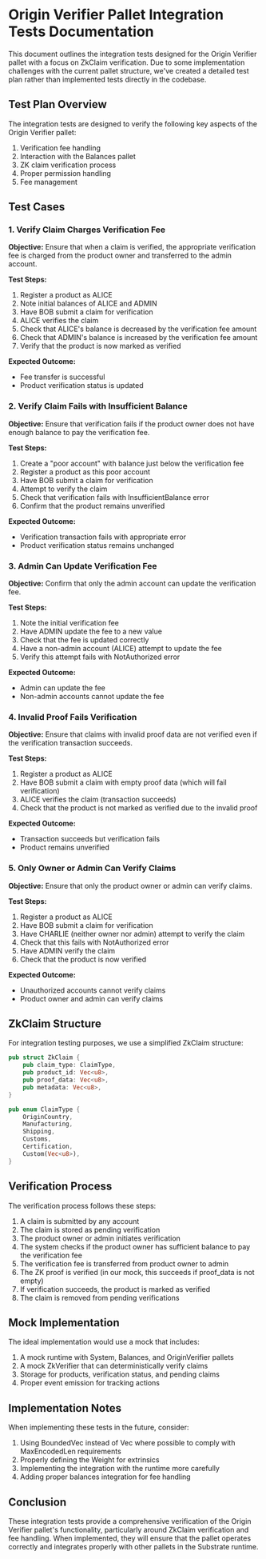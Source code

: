 # Origin Verifier Pallet Integration Tests Documentation

This document outlines the integration tests designed for the Origin Verifier pallet with a focus on ZkClaim verification. Due to some implementation challenges with the current pallet structure, we've created a detailed test plan rather than implemented tests directly in the codebase.

## Test Plan Overview

The integration tests are designed to verify the following key aspects of the Origin Verifier pallet:

1. Verification fee handling
2. Interaction with the Balances pallet
3. ZK claim verification process
4. Proper permission handling
5. Fee management

## Test Cases

### 1. Verify Claim Charges Verification Fee

**Objective:** Ensure that when a claim is verified, the appropriate verification fee is charged from the product owner and transferred to the admin account.

**Test Steps:**
1. Register a product as ALICE
2. Note initial balances of ALICE and ADMIN
3. Have BOB submit a claim for verification
4. ALICE verifies the claim
5. Check that ALICE's balance is decreased by the verification fee amount
6. Check that ADMIN's balance is increased by the verification fee amount
7. Verify that the product is now marked as verified

**Expected Outcome:**
- Fee transfer is successful
- Product verification status is updated

### 2. Verify Claim Fails with Insufficient Balance

**Objective:** Ensure that verification fails if the product owner does not have enough balance to pay the verification fee.

**Test Steps:**
1. Create a "poor account" with balance just below the verification fee
2. Register a product as this poor account
3. Have BOB submit a claim for verification
4. Attempt to verify the claim
5. Check that verification fails with InsufficientBalance error
6. Confirm that the product remains unverified

**Expected Outcome:**
- Verification transaction fails with appropriate error
- Product verification status remains unchanged

### 3. Admin Can Update Verification Fee

**Objective:** Confirm that only the admin account can update the verification fee.

**Test Steps:**
1. Note the initial verification fee
2. Have ADMIN update the fee to a new value
3. Check that the fee is updated correctly
4. Have a non-admin account (ALICE) attempt to update the fee
5. Verify this attempt fails with NotAuthorized error

**Expected Outcome:**
- Admin can update the fee
- Non-admin accounts cannot update the fee

### 4. Invalid Proof Fails Verification

**Objective:** Ensure that claims with invalid proof data are not verified even if the verification transaction succeeds.

**Test Steps:**
1. Register a product as ALICE
2. Have BOB submit a claim with empty proof data (which will fail verification)
3. ALICE verifies the claim (transaction succeeds)
4. Check that the product is not marked as verified due to the invalid proof

**Expected Outcome:**
- Transaction succeeds but verification fails
- Product remains unverified

### 5. Only Owner or Admin Can Verify Claims

**Objective:** Ensure that only the product owner or admin can verify claims.

**Test Steps:**
1. Register a product as ALICE
2. Have BOB submit a claim for verification
3. Have CHARLIE (neither owner nor admin) attempt to verify the claim
4. Check that this fails with NotAuthorized error
5. Have ADMIN verify the claim
6. Check that the product is now verified

**Expected Outcome:**
- Unauthorized accounts cannot verify claims
- Product owner and admin can verify claims

## ZkClaim Structure

For integration testing purposes, we use a simplified ZkClaim structure:

```rust
pub struct ZkClaim {
    pub claim_type: ClaimType,
    pub product_id: Vec<u8>,
    pub proof_data: Vec<u8>,
    pub metadata: Vec<u8>,
}

pub enum ClaimType {
    OriginCountry,
    Manufacturing,
    Shipping,
    Customs,
    Certification,
    Custom(Vec<u8>),
}
```

## Verification Process

The verification process follows these steps:

1. A claim is submitted by any account
2. The claim is stored as pending verification
3. The product owner or admin initiates verification
4. The system checks if the product owner has sufficient balance to pay the verification fee
5. The verification fee is transferred from product owner to admin
6. The ZK proof is verified (in our mock, this succeeds if proof_data is not empty)
7. If verification succeeds, the product is marked as verified
8. The claim is removed from pending verifications

## Mock Implementation

The ideal implementation would use a mock that includes:

1. A mock runtime with System, Balances, and OriginVerifier pallets
2. A mock ZkVerifier that can deterministically verify claims
3. Storage for products, verification status, and pending claims
4. Proper event emission for tracking actions

## Implementation Notes

When implementing these tests in the future, consider:

1. Using BoundedVec instead of Vec where possible to comply with MaxEncodedLen requirements
2. Properly defining the Weight for extrinsics
3. Implementing the integration with the runtime more carefully
4. Adding proper balances integration for fee handling

## Conclusion

These integration tests provide a comprehensive verification of the Origin Verifier pallet's functionality, particularly around ZkClaim verification and fee handling. When implemented, they will ensure that the pallet operates correctly and integrates properly with other pallets in the Substrate runtime. 